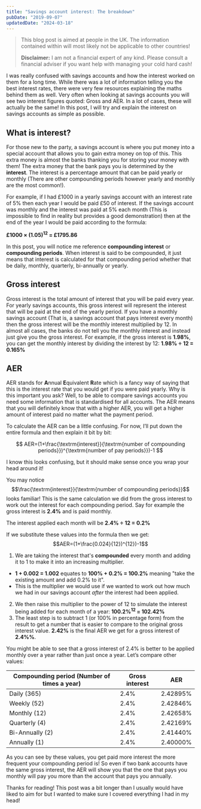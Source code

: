```yaml
---
title: "Savings account interest: The breakdown"
pubDate: "2019-09-07"
updatedDate: "2024-03-18"
---
```


> This blog post is aimed at people in the UK. The information contained within will most likely not be applicable to other countries!
>
> **Disclaimer:** I am not a financial expert of any kind. Please consult a financial adviser if you want help with managing your cold hard cash!

I was really confused with savings accounts and how the interest worked on them for a long time. While there was a lot of information telling you the best interest rates, there were very few resources explaining the maths behind them as well. Very often when looking at savings accounts you will see two interest figures quoted: Gross and AER. In a lot of cases, these will actually be the same! In this post, I will try and explain the interest on savings accounts as simple as possible.

## What is interest?

For those new to the party, a savings account is where you put money into a special account that allows you to gain extra money on top of this. This extra money is almost the banks thanking you for storing your money with them! The extra money that the bank pays you is determined by the **interest**. The interest is a percentage amount that can be paid yearly or monthly (There are other compounding periods however yearly and monthly are the most common!).

For example, if I had £1000 in a yearly savings account with an interest rate of 5% then each year I would be paid £50 of interest. If the savings account was monthly and the interest was paid at 5% each month (This is impossible to find in reality but provides a good demonstration) then at the end of the year I would be paid according to the formula:

**£1000 × (1.05)<sup>12</sup> = £1795.86**

In this post, you will notice me reference **compounding interest** or **compounding periods**. When interest is said to be compounded, it just means that interest is calculated for that compounding period whether that be daily, monthly, quarterly, bi-annually or yearly.

## Gross interest

Gross interest is the total amount of interest that you will be paid every year. For yearly savings accounts, this gross interest will represent the interest that will be paid at the end of the yearly period. If you have a monthly savings account (That is, a savings account that pays interest every month) then the gross interest will be the monthly interest multiplied by 12. In almost all cases, the banks do not tell you the monthly interest and instead just give you the gross interest. For example, if the gross interest is **1.98%**, you can get the monthly interest by dividing the interest by 12: **1.98% ÷ 12 = 0.165%**

## AER

AER stands for **A**nnual **E**quivalent **R**ate which is a fancy way of saying that this is the interest rate that you would get if you were paid yearly. Why is this important you ask? Well, to be able to compare savings accounts you need some information that is standardised for all accounts. The AER means that you will definitely know that with a higher AER, you will get a higher amount of interest paid no matter what the payment period.

To calculate the AER can be a little confusing. For now, I’ll put down the entire formula and then explain it bit by bit:

$$
AER=(1+\frac{\textrm{interest}}{\textrm{number of compounding periods}})^{\textrm{number of pay periods}})-1
$$

I know this looks confusing, but it should make sense once you wrap your head around it!

You may notice $$\frac{\textrm{interest}}{\textrm{number of compounding periods}}$$ looks familiar! This is the same calculation we did from the gross interest to work out the interest for each compounding period. Say for example the gross interest is **2.4%** and is paid monthly.

The interest applied each month will be **2.4% ÷ 12 = 0.2%**

If we substitute these values into the formula then we get: $$AER=(1+\frac{0.024}{12})^{12})-1$$

1. We are taking the interest that's **compounded** every month and adding it to 1 to make it into an increasing multiplier.

- **1 + 0.002 = 1.002** equates to **100% + 0.2% = 100.2%** meaning "take the existing amount and add 0.2% to it".
- This is the multiplier we would use if we wanted to work out how much we had in our savings account _after_ the interest had been applied.

2. We then raise this multiplier to the power of 12 to simulate the interest being added for each month of a year: **100.2%<sup>12</sup> = 102.42%**
3. The least step is to subtract 1 (or 100% in percentage form) from the result to get a number that is easier to compare to the original gross interest value. **2.42%** is the final AER we get for a gross interest of **2.4%%**.

You might be able to see that a gross interest of 2.4% is better to be applied monthly over a year rather than just once a year. Let’s compare other values:

| Compounding period (Number of times a year) | Gross interest | AER      |
| ------------------------------------------- | -------------- | -------- |
| Daily (365)                                 | 2.4%           | 2.42895% |
| Weekly (52)                                 | 2.4%           | 2.42846% |
| Monthly (12)                                | 2.4%           | 2.42658% |
| Quarterly (4)                               | 2.4%           | 2.42169% |
| Bi-Annually (2)                             | 2.4%           | 2.41440% |
| Annually (1)                                | 2.4%           | 2.40000% |

As you can see by these values, you get paid more interest the more frequent your compounding period is! So even if two bank accounts have the same gross interest, the AER will show you that the one that pays you monthly will pay you more than the account that pays you annually.

Thanks for reading! This post was a bit longer than I usually would have liked to aim for but I wanted to make sure I covered everything I had in my head!

